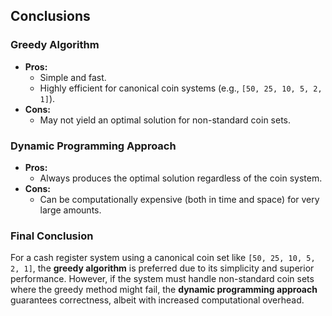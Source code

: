 ## Conclusions

### Greedy Algorithm
- **Pros:**
  - Simple and fast.
  - Highly efficient for canonical coin systems (e.g., `[50, 25, 10, 5, 2, 1]`).
- **Cons:**
  - May not yield an optimal solution for non-standard coin sets.

### Dynamic Programming Approach
- **Pros:**
  - Always produces the optimal solution regardless of the coin system.
- **Cons:**
  - Can be computationally expensive (both in time and space) for very large amounts.

### Final Conclusion
For a cash register system using a canonical coin set like `[50, 25, 10, 5, 2, 1]`, the **greedy algorithm** is preferred due to its simplicity and superior performance. However, if the system must handle non-standard coin sets where the greedy method might fail, the **dynamic programming approach** guarantees correctness, albeit with increased computational overhead.
